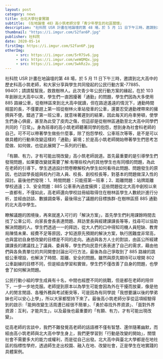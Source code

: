 ```yaml
---
layout: post
category: news
title: 台北大學社會實踐
subtitle: 《在地論壇 48》高小筑老師分享「青少年學生的社區關懷」
description: "社科院 USR 計畫在地論壇的第 48 場，於 5 月 11 日下午三時，邀請到北大高中的歷史科高小筑老師，和大家分享與學生共同發起的公民行動方案-77885、99401；請請幫幫我，救救樹林人。"
thumbnail: "https://i.imgur.com/S2fan6P.jpg"
publisher: 社科院
date: 2020-05-14
firstImg: https://i.imgur.com/S2fan6P.jpg
otherImg:
     - src: https://i.imgur.com/5rR7Sv6.jpg
     - src: https://i.imgur.com/weWQMQx.jpg
     - src: https://i.imgur.com/SwkRz2u.jpg
---
```

社科院 USR 計畫在地論壇的第 48 場，於 5 月 11 日下午三時，邀請到北大高中的歷史科高小筑老師，和大家分享與學生共同發起的公民行動方案-77885、99401；請請幫幫我，救救樹林人。此次青少年公民行動方案的緣起，在於 103 年創辦北大高中以來，學生們一直困擾著「通勤」的問題，學生們因為大多使用 885 路線公車，從樹林區來到北大高中就讀，但在路途遙遠的情況下，通勤時間相當的長，不僅要趕上第一班從樹林火車站發車的公車，還要忍受通勤裡帶來的擁擠與不便。錯過了第一班公車，就意味著遲到的結果，因此每天的舟車勞頓，使學生們身心俱疲，甚至為此受了皮肉之傷，但這卻是從樹林區通勤至北大高中同學們共同的「日常」。身為班導的高小筑老師聽著同學的抱怨，想到身為社會科老師的自己，可不可以帶著學生做些什麼事，除了抱怨學校、公車班次等等，是不是可以做具體的行動來改變這樣的「通勤」窘境；於是高小筑老師開始帶著學生們思考怎麼做、如何做，也從此展開了一系列的行動。

「有願、有力，才有可能出現改變」高小筑老師說道。首先最重要的是引導學生們發現問題，如果要改變就需要了解:有哪些校內的其他學生也有同樣的問題，為此在老師的引導下，學生透過設計問卷瞭解校內學生如何看待此問題、問題發生的原因，也訪談學長姐與校內行政人員、校長、創校校長等，對基本的問題做深入性的探討。最後他們發現：1、時間問題：只能搭第一班車；2、距離問題：站牌距離學校過遠；3、安全問題：885 公車車內過度擁擠；這些問題從北大高中創校以來一直都有，不僅如此，高老師還向學校註冊組取得住在樹林區學生人數統計進行分析，並經由訪談、數據調查等，最後得出了議題的目標族群-在樹林區搭 885 通勤的北大高中學生。

瞭解議題的困境後，再來就進入可行的「解決方案」，首先學生們利用課餘時間去找了公車公司、向家長會長表達問題、拜訪里長與經建課課長等等，找尋可以協助解決問題的人。學生們透過一一的拜訪，從大人們的口中得知司機人員短缺、教育局陳情未果、經費不足等原因，才知道原先預期的解決方案，執行困難度非常高，也與當初自身想改變的目標是不同的走向。通過與各方人士的對談，由區公所經建課課長的建議找上了議員、委員等，學生們向民意代表表達了自己的需求，藉由他們與各負責單位的共同開會討論出可行方法，最後為自己爭取到了 885 路線的跳蛙公車增設，也解決了時間、距離、安全的問題。雖然與原先期待可以增開 802 公車副線的目標不同，但是經由學習和實做，學生們不僅改善了自身的問題，也學會了如何解決問題。

公民行動小組的學生成員有十名，中間也經歷不同的挑戰，但是都在老師的陪伴下，一步一步地克服。老師提到原本以為學生可能會因為外在干擾而放棄，像是他人的閒言閒語、各種外務與考試衝突等，可是因為有同學說「我想要讓以後的學弟妹也可以安心上學」，所以大家都堅持下來了。最後高小筑老師分享從這項經驗得到的啟示:「能夠改變生活周遭已經很不簡單」、「勇於尋找外界資源」、「面對外界資源：互利，才能共生」，以及最後也最重要的「有願、有力，才有可能出現改變」。

從高老師的言談中，我們不難發覺高老師的話語裡不僅有智慧、還伴隨著幽默，而經由高小筑老師與北大高中學生身上，我們更學習到「行動是改變的開始」，關懷社會不需要多大的能力或權利，而是從自己出發。北大高中與臺北大學都是在地社區的指標性學府，透過師生走出校園、融入在地、改變社會，正是學生在地實踐的具體案例。
